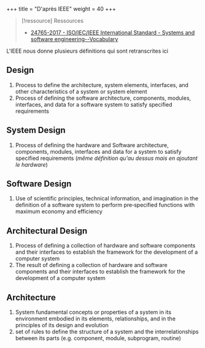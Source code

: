 +++
title = "D'après IEEE"
weight = 40
+++

> [!ressource] Ressources
> - [24765-2017 - ISO/IEC/IEEE International Standard - Systems and software engineering--Vocabulary](https://ieeexplore.ieee.org/document/8016712)

L'IEEE nous donne plusieurs définitions qui sont retranscrites ici

## Design

1. Process to define the architecture, system elements, interfaces, and other characteristics of a system or system
   element
2. Process of defining the software architecture, components, modules, interfaces, and data for a software system to satisfy specified requirements

## System Design

1. Process of defining the hardware and Software architecture, components, modules, interfaces and data for a
   system to satisfy specified requirements (_même définition qu'au dessus mais en ajoutant le hardware_)

## Software Design

1. Use of scientific principles, technical information, and imagination in the definition of a software system to
   perform pre‐specified functions with maximum economy and efficiency

## Architectural Design

1. Process of defining a collection of hardware and software components and their interfaces to establish the
   framework for the development of a computer system
2. The result of defining a collection of hardware and
   software components and their interfaces to establish the framework for the development of a computer system

## Architecture

1. System fundamental concepts or properties of a system in its environment embodied in its elements,
   relationships, and in the principles of its design and evolution
2. set of rules to define the structure of a system and the
   interrelationships between its parts (e.g. component, module, subprogram, routine)
